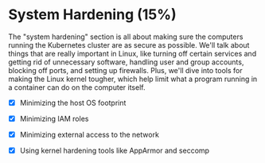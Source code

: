 # System Hardening (15%)


The "system hardening" section is all about making sure the computers running the Kubernetes cluster are as secure as possible. We'll talk about things that are really important in Linux, like turning off certain services and getting rid of unnecessary software, handling user and group accounts, blocking off ports, and setting up firewalls. Plus, we'll dive into tools for making the Linux kernel tougher, which help limit what a program running in a container can do on the computer itself.


- [x] Minimizing the host OS footprint

- [x] Minimizing IAM roles

- [x] Minimizing external access to the network

- [x] Using kernel hardening tools like AppArmor and seccomp